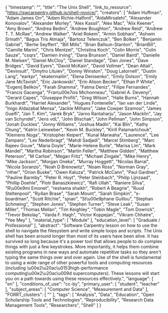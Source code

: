 {
    "timestamp": "",
    "title": "The Unix Shell",
    "link_to_resource": "https://swcarpentry.github.io/shell-novice/",
    "creators": [
        "Adam Huffman",
        "Adam James Orr",
        "Adam Richie-Halford",
        "AidaMirsalehi",
        "Alexander Konovalov",
        "Alexander Morley",
        "Alex Kassil",
        "Alex Mac",
        "Alix Keener",
        "Amy Brown",
        "Andrea Bedini",
        "Andrew Boughton",
        "Andrew Reid",
        "Andrew T. T. McRae",
        "Andrew Walker",
        "Ariel Rokem",
        "Armin Sobhani",
        "Ashwin Srinath",
        "Bagus Tris Atmaja",
        "Bartosz Telenczuk",
        "Ben Bolker",
        "Benjamin Gabriel",
        "Bertie Seyffert",
        "Bill Mills",
        "Brian Ballsun-Stanton",
        "BrianBill",
        "Camille Marini",
        "Chris Mentzel",
        "Christina Koch",
        "Colin Morris",
        "Colin Sauze",
        "csqrs",
        "Damien Irving",
        "Dana Brunson",
        "Daniel Baird",
        "Danielle M. Nielsen",
        "Daniel McCloy",
        "Daniel Standage",
        "Dan Jones",
        "Dave Bridges",
        "David Eyers",
        "David McKain",
        "David Vollmer",
        "Dean Attali",
        "Devinsuit",
        "Dmytro Lituiev",
        "Donny Winston",
        "Doug Latornell",
        "Dustin Lang",
        "earkpr",
        "ekaterinailin",
        "Elena Denisenko",
        "Emily Dolson",
        "Emily Jane McTavish",
        "Eric Jankowski",
        "Erin Alison Becker",
        "Ethan P White",
        "Evgenij Belikov",
        "Farah Shamma",
        "Fatma Deniz",
        "Filipe Fernandes",
        "Francis Gacenga",
        "Fran\u00e7ois Michonneau",
        "Gabriel A. Devenyi",
        "Gerard Capes",
        "Giuseppe Profiti",
        "Greg Wilson",
        "Halle Burns",
        "Hannah Burkhardt",
        "Harriet Alexander",
        "Hugues Fontenelle",
        "Ian van der Linde",
        "Inigo Aldazabal Mensa",
        "Jackie Milhans",
        "Jake Cowper Szamosi",
        "James Guelfi",
        "Jan T. Kim",
        "Jarek Bryk",
        "Jarno Rantaharju",
        "Jason Macklin",
        "Jay van Schyndel",
        "Jens vdL",
        "John Blischak",
        "John Pellman",
        "John Simpson",
        "Jonah Duckles",
        "Jonny Williams",
        "Joshua Madin",
        "Kai Blin",
        "Kathy Chung",
        "Katrin Leinweber",
        "Kevin M. Buckley",
        "Kirill Palamartchouk",
        "Klemens Noga",
        "Kristopher Keipert",
        "Kunal Marwaha",
        "Laurence",
        "Lee Zamparo",
        "Lex Nederbragt",
        "Mahdi Sadjadi",
        "Marcel Stimberg",
        "Marc Rajeev Gouw",
        "Maria Doyle",
        "Marie-Helene Burle",
        "Marisa Lim",
        "Mark Mandel",
        "Martha Robinson",
        "Martin Feller",
        "Matthew Gidden",
        "Matthew Peterson",
        "M Carlise",
        "Megan Fritz",
        "Michael Zingale",
        "Mike Henry",
        "Mike Jackson",
        "Morgan Oneka",
        "Murray Hoggett",
        "Nicolas Barral",
        "Nicola Soranzo",
        "Noah D Brenowitz",
        "Noam Ross",
        "Norman Gray",
        "nther",
        "Orion Buske",
        "Owen Kaluza",
        "Patrick McCann",
        "Paul Gardner",
        "Pauline Barmby",
        "Peter R. Hoyt",
        "Peter Steinbach",
        "Philip Lijnzaad",
        "Phillip Doehle",
        "Piotr Banaszkiewicz",
        "Rafi Ullah",
        "Raniere Silva",
        "R\u00e9mi Emonet",
        "reshama shaikh",
        "Robert A Beagrie",
        "Ruud Steltenpool",
        "Ry4an Brase",
        "Sarah Mount",
        "Sarah Simpkin",
        "s-boardman",
        "Scott Ritchie",
        "sjnair",
        "St\u00e9phane Guillou",
        "Stephan Schmeing",
        "Stephen Jones",
        "Stephen Turner",
        "Steve Leak",
        "Susan Miller",
        "Thomas Mellan",
        "Tim Keighley",
        "Tobin Magle",
        "Tom Dowrick",
        "Trevor Bekolay",
        "Varda F. Hagh",
        "Victor Koppejan",
        "Vikram Chhatre",
        "Yee Mey"
    ],
    "material_type": [
        "Module"
    ],
    "education_level": [
        "Graduate / Professional"
    ],
    "abstract": "Software Carpentry lesson on how to use the shell to navigate the filesystem and write simple loops and scripts. The Unix shell has been around longer than most of its users have been alive. It has survived so long because it's a power tool that allows people to do complex things with just a few keystrokes. More importantly, it helps them combine existing programs in new ways and automate repetitive tasks so they aren't typing the same things over and over again. Use of the shell is fundamental to using a wide range of other powerful tools and computing resources (including \u00e2\u20ac\u0153high-performance computing\u00e2\u20ac\u009d supercomputers). These lessons will start you on a path towards using these resources effectively.",
    "language": [
        "en"
    ],
    "conditions_of_use": "cc-by",
    "primary_user": [
        "student",
        "teacher"
    ],
    "subject_areas": [
        "Computer Science",
        "Measurement and Data"
    ],
    "FORRT_clusters": [
        ""
    ],
    "tags": [
        "Analysis",
        "Data",
        "Education",
        "Open Scholarship Tools and Technologies",
        "Reproducibility",
        "Research Data Management Tools",
        "Researchers",
        "Shell"
    ]
}